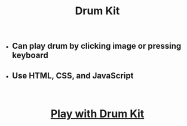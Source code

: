 <h1 align="center">Drum Kit</h1>
<br>
<ul>
 <li><h2>Can play drum by clicking image or pressing keyboard</h2></li>
 <li><h2>Use HTML, CSS, and JavaScript</h2></li>
</ul>
<br>
<h1 align="center"><a target="_blank" href="https://raw.githack.com/jungheeyu/web-development/main/Drum%20Kit/index.html">Play with Drum Kit</a></h1>
<br>
